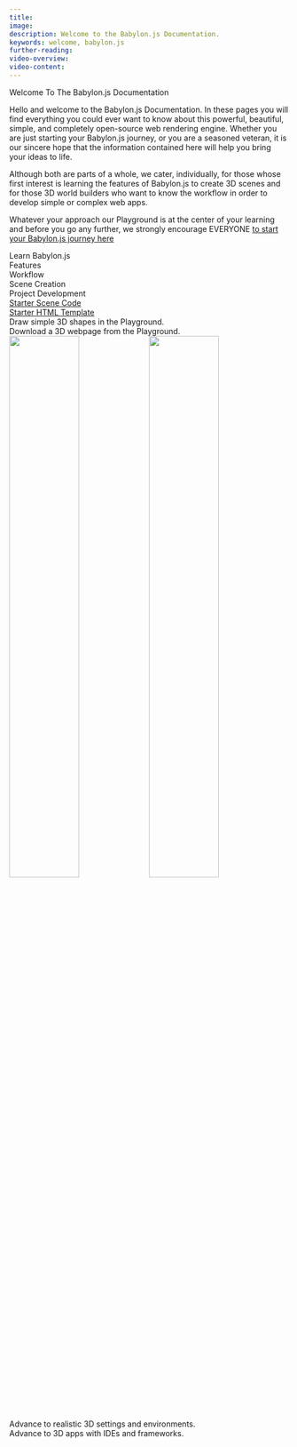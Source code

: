 ```yaml
---
title:
image:
description: Welcome to the Babylon.js Documentation.
keywords: welcome, babylon.js
further-reading:
video-overview:
video-content:
---
```


<div style={{width: "100%", textAlign: "left", paddingTop: "1%", fontSize: "2em"}}>Welcome To The Babylon.js Documentation</div>
<div style={{width: "100%", textAlign: "left", paddingTop: "2%", fontSize: "1em"}}><p>Hello and welcome to the Babylon.js Documentation. In these pages you will find everything you could ever want to know about this powerful, beautiful, simple, and completely open-source web rendering engine. Whether you are just starting your Babylon.js journey, or you are a seasoned veteran, it is our sincere hope that the information contained here will help you bring your ideas to life.</p> <p>Although both are parts of a whole, we cater, individually, for those whose first interest is learning the features of Babylon.js to create 3D scenes and for those 3D world builders who want to know the workflow in order to develop simple or complex web apps.</p> <p>Whatever your approach our Playground is at the center of your learning and before you go any further, we strongly encourage EVERYONE <a href = "/overview/journey">to start your Babylon.js journey here</a></p></div>

<div style={{width: "100%"}}>
<div style={{width: "100%", textAlign: "center", paddingTop: "1%", fontSize: "2em"}}>Learn Babylon.js</div>
<div style={{width: "50%", textAlign: "center", fontSize: "1.75em", float: "left", backgroundColor: "#DDDDDD"}}>Features</div><div style={{width: "50%", textAlign: "center", fontSize: "1.75em", float: "left", backgroundColor: "#AAAAAA"}}>Workflow</div>
<div style={{width: "50%", textAlign: "center", fontSize: "1.55em", float: "left", backgroundColor: "#DDDDDD"}}>Scene Creation</div><div style={{width: "50%", textAlign: "center", fontSize: "1.55em", float: "left", backgroundColor: "#AAAAAA"}}>Project Development</div>
<div style={{width: "50%", textAlign: "center", fontSize: "1.4em", float: "left", paddingTop: "1%", backgroundColor: "#DDDDDD"}}><a href = "/features/get_started">Starter Scene Code</a></div>
<div style={{width: "50%", textAlign: "center", fontSize: "1.4em", float: "left", paddingTop: "1%", backgroundColor: "#AAAAAA"}}><a href = "/workflow/get_started">Starter HTML Template</a></div>
<div style={{width: "50%", textAlign: "center", fontSize: "1.25em", float: "left", backgroundColor: "#DDDDDD"}}>Draw simple 3D shapes in the Playground.</div>
<div style={{width: "50%", textAlign: "center", fontSize: "1.25em", float: "left", backgroundColor: "#AAAAAA"}}>Download a 3D webpage from the Playground.</div>
<img src = "/img/home/home_jigsaw_leftA.png" width = "50%" /><img src = "/img/home/home_jigsaw_rightA.png" width = "50%" />
<div  style={{width: "50%", textAlign: "center", fontSize: "1.25em", float: "left", backgroundColor: "#DDDDDD"}}>Advance to realistic 3D settings and environments.</div>
<div  style={{width: "50%", textAlign: "center", fontSize: "1.25em", float: "left", backgroundColor: "#AAAAAA"}}>Advance to 3D apps with IDEs and frameworks.</div>
</div>


